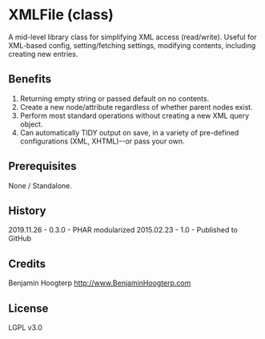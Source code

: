 # XMLFile (class)

A mid-level library class for simplifying XML access (read/write).  Useful for XML-based config, setting/fetching settings,
modifying contents, including creating new entries.

## Benefits

1. Returning empty string or passed default on no contents.
1. Create a new node/attribute regardless of whether parent nodes exist.
1. Perform most standard operations without creating a new XML query object.
1. Can automatically TIDY output on save, in a variety of pre-defined configurations (XML, XHTML)--or pass your own.

## Prerequisites

None / Standalone.

## History

2019.11.26 - 0.3.0 - PHAR modularized
2015.02.23 - 1.0 - Published to GitHub

## Credits

Benjamin Hoogterp
http://www.BenjaminHoogterp.com

## License

LGPL v3.0
